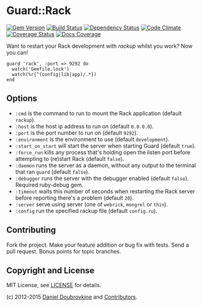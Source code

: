 Guard::Rack
===========

[![Gem Version](http://img.shields.io/gem/v/guard-rack.svg)](http://badge.fury.io/rb/guard-rack)
[![Build Status](http://img.shields.io/travis/dblock/guard-rack.svg)](https://travis-ci.org/dblock/guard-rack)
[![Dependency Status](https://gemnasium.com/dblock/guard-rack.svg)](https://gemnasium.com/dblock/guard-rack)
[![Code Climate](https://codeclimate.com/github/dblock/guard-rack.svg)](https://codeclimate.com/github/dblock/guard-rack)
[![Coverage Status](https://coveralls.io/repos/dblock/guard-rack/badge.svg)](https://coveralls.io/r/dblock/guard-rack)
[![Docs Coverage](http://inch-ci.org/github/dblock/guard-rack.svg)](http://inch-ci.org/github/dblock/guard-rack)

Want to restart your Rack development with *rackup* whilst you work? Now you can!

    guard 'rack', :port => 9292 do
      watch('Gemfile.lock')
      watch(%r{^(config|lib|app)/.*})
    end

Options
-------

* `:cmd` is the command to run to mount the Rack application (default `rackup`).
* `:host` is the host ip address to run on (default `0.0.0.0`).
* `:port` is the port number to run on (default `9292`).
* `:environment` is the environment to use (default `development`).
* `:start_on_start` will start the server when starting Guard (default `true`).
* `:force_run` kills any process that's holding open the listen port before attempting to (re)start Rack (default `false`).
* `:daemon` runs the server as a daemon, without any output to the terminal that ran `guard` (default `false`).
* `:debugger` runs the server with the debugger enabled (default `false`). Required ruby-debug gem.
* `:timeout` waits this number of seconds when restarting the Rack server before reporting there's a problem (default `20`).
* `:server` serve using server (one of `webrick`, `mongrel` or `thin`).
* `:config` run the specified rackup file (default `config.ru`).

Contributing
------------

Fork the project. Make your feature addition or bug fix with tests. Send a pull request. Bonus points for topic branches.

Copyright and License
---------------------

MIT License, see [LICENSE](http://github.com/dblock/guard-rack/raw/master/LICENSE.md) for details.

(c) 2012-2015 [Daniel Doubrovkine](http://github.com/dblock) and [Contributors](https://github.com/dblock/guard-rack/graphs/contributors).


